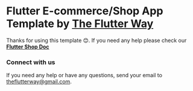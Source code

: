 # Flutter E-commerce/Shop App Template by [The Flutter Way](https://www.youtube.com/channel/UCJm7i4g4z7ZGcJA_HKHLCVw)

Thanks for using this template 😊. If you need any help please check our [**Flutter Shop Doc**](https://abu-anwar.gitbook.io/fluttershop-doc)

### Connect with us

If you need any help or have any questions, send your email to [theflutterway@gmail.com](mailto:theflutterway@gmail.com).
